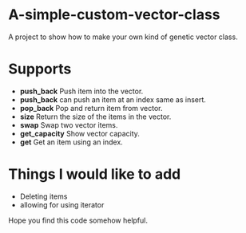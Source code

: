 # A-simple-custom-vector-class

A project to show how to make your own kind of genetic vector class.

# Supports
- <b>push_back</b> Push item into the vector.
- <b>push_back</b>   can push an item at an index same as insert.
- <b>pop_back</b>    Pop and return item from vector.
- <b>size</b>        Return the size of the items in the vector.
- <b>swap</b>        Swap two vector items.
- <b>get_capacity</b>    Show vector capacity.
- <b>get</b>         Get an item using an index.

# Things I would like to add

- Deleting items
- allowing for using iterator

Hope you find this code somehow helpful.
